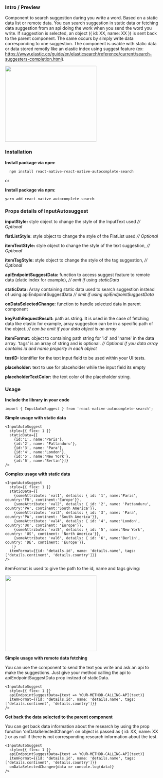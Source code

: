 ### Intro / Preview

Component to search suggestion during you write a word. Based on a static data list or remote data. You can search suggestion in static data or fetching data suggestion from an api doing the work when you send the word you write. If suggestion is selected, an object ({ id: XX, name: XX }) is sent back to the parent component. The same occurs by simply write data corresponding to one suggestion. The component is usable with static data or data stored remotly like an elastic index using suggest feature (ex: https://www.elastic.co/guide/en/elasticsearch/reference/current/search-suggesters-completion.html).

<img src="https://raw.githubusercontent.com/najeal/react-native-autocomplete-search/master/examples/result_images/react-native-autocomplete-search-complex.png" width="300" height="250"/>

### Installation



**Install package via npm:**
```
  npm install react-native-react-native-autocomplete-search
```

or

**Install package via npm:**
```
yarn add react-native-autocomplete-search
```

### Props details of InputAutosuggest

**inputStyle:** style object to change the style of the InputText used *// Optional*

**flatListStyle:** style object to change the style of the FlatList used *// Optional*

**itemTextStyle:** style object to change the style of the text suggestion, *// Optional*

**itemTagStyle:** style object to change the style of the tag suggestion, *// Optional*

**apiEndpointSuggestData:** function to access suggest feature to remote data (elatic index for example), *// omit if using staticData*

**staticData:** Array containing static data used to search suggestion instead of using apiEndpointSuggestData *// omit if using apiEndpointSuggestData*

**onDataSelectedChange:** function to handle selected data in parent component

**keyPathRequestResult:** path as string. It is used in the case of fetching data like elastic for example, array suggestion can be in a specific path of the object. *// can be omit if your data object is an array*

**itemFormat:** object to containing path string for 'id' and 'name' in the data array. 'tags' is an array of string and is optional. *// Optional if you data array contains id and name property in each object*

**testID:** identifier for the text input field to be used within your UI tests.

**placeholder:** text to use for placeholder while the input field its empty

**placeholderTextColor:** the text color of the placeholder string.

### Usage
**Include the library in your code**
```
import { InputAutoSuggest } from 'react-native-autocomplete-search';
```

**Simple usage with static data**

```
<InputAutoSuggest
  style={{ flex: 1 }}
  staticData={[
    {id:'1', name:'Paris'},
    {id:'2', name: 'Pattanduru'},
    {id:'3', name: 'Para'},
    {id:'4', name:'London'},
    {id:'5', name:'New York'},
    {id:'6', name:'Berlin'}]}
/>
```

**Complex usage with static data**
```
<InputAutoSuggest
  style={{ flex: 1 }}
  staticData={[
    {someAttribute: 'val1', details: { id: '1', name:'Paris', country:'FR', continent:'Europe'}},
    {someAttribute: 'val2', details: { id: '2', name: 'Pattanduru', country:'PA', continent:'South America'}},
    {someAttribute: 'val3', details: { id: '3', name: 'Para', country:'PA', continent: 'South America'}},
    {someAttribute: 'val4', details: { id: '4', name:'London', country:'UK', continent: 'Europe'}},
    {someAttribute: 'val5', details: { id: '5', name:'New York', country: 'US', continent: 'North America'}},
    {someAttribute: 'val6', details: { id: '6', name:'Berlin', country: 'DE', continent: 'Europe'}},
   ]}
  itemFormat={{id: 'details.id', name: 'details.name', tags:['details.continent', 'details.country']}}
/>
```

itemFormat is used to give the path to the id, name and tags giving:

<img src="https://raw.githubusercontent.com/najeal/react-native-autocomplete-search/master/examples/result_images/react-native-autocomplete-search-complex.png" width="300" height="250"/>


**Simple usage with remote data fetching**

You can use the component to send the text you write and ask an api to make the suggestions. Just give your method calling the api to apiEndpointSuggestData prop instead of staticData.
```
<InputAutoSuggest
  style={{ flex: 1 }}
  apiEndpointSuggestData={text => YOUR-METHOD-CALLING-API(text)}
  itemFormat={{id: 'details.id', name: 'details.name', tags:['details.continent', 'details.country']}}
/>
```

**Get back the data selected to the parent component**

You can get back data information about the research by using the prop function 'onDataSelectedChange':
on object is passed as { id: XX, name: XX } or as null if there is not corresponding research information about the test.

```
<InputAutoSuggest
  style={{ flex: 1 }}
  apiEndpointSuggestData={text => YOUR-METHOD-CALLING-API(text)}
  itemFormat={{id: 'details.id', name: 'details.name', tags:['details.continent', 'details.country']}}
  onDataSelectedChange={data => console.log(data)}
/>
```
